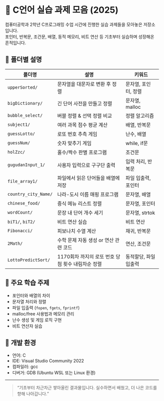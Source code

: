 # 📘 C언어 실습 과제 모음 (2025)

컴퓨터공학과 2학년 C프로그래밍 수업 시간에 진행한 실습 과제들을 모아놓은 저장소입니다.  
포인터, 반복문, 조건문, 배열, 동적 메모리, 비트 연산 등 기초부터 실습하며 성장해온 흔적입니다.

## 📁 폴더별 설명

| 폴더명               | 설명                                      | 키워드 |
|----------------------|-------------------------------------------|--------|
| `upperSorted/`       | 문자열을 대문자로 변환 후 정렬            | 문자열, 포인터, 정렬 |
| `bigDictionary/`     | 긴 단어 사전을 만들고 정렬                | 문자열, malloc |
| `bubble_select/`     | 버블 정렬 & 선택 정렬 비교                | 정렬 알고리즘 |
| `subject1/`          | 여러 과목 점수 평균 계산                  | 배열, 반복문 |
| `guessLotto/`        | 로또 번호 추측 게임                       | 난수, 배열 |
| `guessNum/`          | 숫자 맞추기 게임                          | while, if문 |
| `holZzc/`            | 홀수/짝수 판별 프로그램                   | 조건문 |
| `gugudanInput_1/`    | 사용자 입력으로 구구단 출력               | 입력 처리, 반복문 |
| `file_array1/`       | 파일에서 읽은 단어들을 배열에 저장        | 파일 입출력, 포인터 |
| `country_city_Name/` | 나라-도시 이름 매핑 프로그램              | 문자열, 배열 |
| `chinese_food/`      | 중식 메뉴 리스트 정렬                     | 문자열, 포인터 |
| `wordCount/`         | 문장 내 단어 개수 세기                    | 문자열, strtok |
| `biT1/`, `biT2/`     | 비트 연산 실습                            | 비트 연산 |
| `Fibonacci/`         | 피보나치 수열 계산                        | 재귀, 반복문 |
| `2Math/`             | 수학 문제 자동 생성 or 연산 관련 코드     | 연산, 조건문 |
| `LottoPredictSort/`             | 1170회차 까지의 로또 번호 당첨 횟수 내림차순 정렬 | 동적할당, 파일 입출력 |

## 🧠 주요 학습 주제

- 포인터와 배열의 차이
- 문자열 처리와 정렬
- 파일 입출력 (`fopen`, `fgets`, `fprintf`)
- malloc/free 사용법과 메모리 관리
- 난수 생성 및 게임 로직 구현
- 비트 연산자 실습

## 🔧 개발 환경

- 언어: C
- IDE: Visual Studio Community 2022
- 컴파일러: gcc
- 디버거: GDB (Ubuntu WSL 또는 Linux 환경)

---

> “기초부터 차근차근 쌓아올린 결과물입니다. 실수하면서 배웠고, 더 나은 코드를 향해 나아갑니다.”
